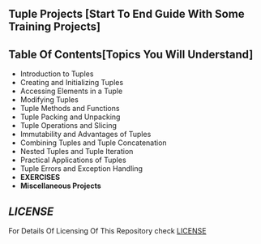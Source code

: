## Tuple Projects [Start To End Guide With Some Training Projects] 

## Table Of Contents[Topics You Will Understand]
-  Introduction to Tuples
- Creating and Initializing Tuples
- Accessing Elements in a Tuple
- Modifying Tuples
- Tuple Methods and Functions
- Tuple Packing and Unpacking
- Tuple Operations and Slicing
- Immutability and Advantages of Tuples
- Combining Tuples and Tuple Concatenation
- Nested Tuples and Tuple Iteration
- Practical Applications of Tuples
- Tuple Errors and Exception Handling
- **EXERCISES**
- **Miscellaneous Projects**



## *LICENSE*
For Details Of Licensing Of This Repository check [LICENSE](https://github.com/DhyaanKanoja11/Tuples-Projects/blob/main/LICENSE.md)
